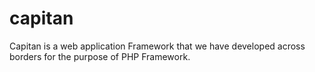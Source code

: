 # capitan

Capitan is a web application Framework that we have developed across borders for the purpose of PHP Framework.
